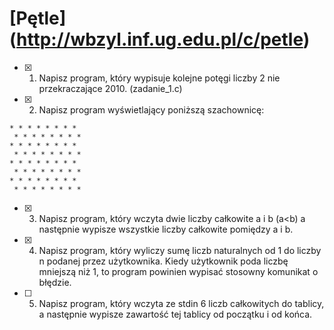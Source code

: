 # [Pętle] (http://wbzyl.inf.ug.edu.pl/c/petle)

* [x] 1. Napisz program, który wypisuje kolejne potęgi liczby 2 nie przekraczające 2010. (zadanie_1.c)
* [x] 2. Napisz program wyświetlający poniższą szachownicę:

```
* * * * * * * *
 * * * * * * * *
* * * * * * * *
 * * * * * * * *
* * * * * * * *
 * * * * * * * *
* * * * * * * *
 * * * * * * * *
```

* [x] 3. Napisz program, który wczyta dwie liczby całkowite a i b (a<b) a następnie wypisze wszystkie liczby całkowite pomiędzy a i b.

* [x] 4. Napisz program, który wyliczy sumę liczb naturalnych od 1 do liczby n podanej przez użytkownika. Kiedy użytkownik poda liczbę mniejszą niż 1, to program powinien wypisać stosowny komunikat o błędzie.

* [ ] 5. Napisz program, który wczyta ze stdin 6 liczb całkowitych do tablicy, a następnie wypisze zawartość tej tablicy od początku i od końca.